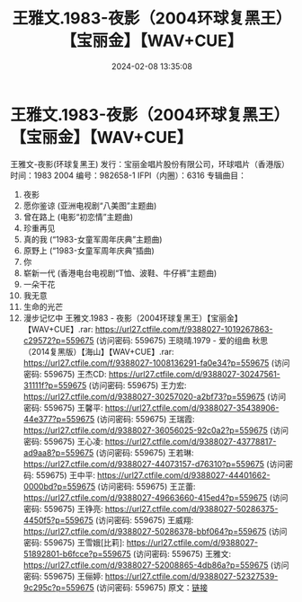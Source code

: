 ﻿---
title: 王雅文.1983-夜影（2004环球复黑王）【宝丽金】【WAV+CUE】
date: 2024-02-08 13:35:08
categories: WAV车载音乐、镜像
tags: 华语中文
---
# 王雅文.1983-夜影（2004环球复黑王）【宝丽金】【WAV+CUE】

王雅文-夜影(环球复黑王)
发行：宝丽金唱片股份有限公司，环球唱片（香港版）
时间：1983 2004
编号：982658-1
IFPI（内圈）：6316
专辑曲目：
01. 夜影
02. 愿你鉴谅 (亚洲电视剧“八美图”主题曲)
03. 曾在路上 (电影“初恋情”主题曲)
04. 珍重再见
05. 真的我 (“1983-女童军周年庆典”主题曲)
06. 原野上 (“1983-女童军周年庆典”插曲)
07. 你
08. 崭新一代 (香港电台电视剧“T恤、波鞋、牛仔裤”主题曲)
09. 一朵干花
10. 我无意
11. 生命的光芒
12. 漫步记忆中
王雅文.1983 - 夜影（2004环球复黑王）【宝丽金】【WAV+CUE】.rar: https://url27.ctfile.com/f/9388027-1019267863-c29572?p=559675
(访问密码: 559675)
王晓晴.1979 - 爱的组曲 秋思（2014复黑版）【海山】【WAV+CUE】.rar: https://url27.ctfile.com/f/9388027-1008136291-fa0e34?p=559675
(访问密码: 559675)
王杰CD: https://url27.ctfile.com/d/9388027-30247561-31111f?p=559675
(访问密码: 559675)
王力宏: https://url27.ctfile.com/d/9388027-30257020-a2bf73?p=559675
(访问密码: 559675)
王馨平: https://url27.ctfile.com/d/9388027-35438906-44e377?p=559675
(访问密码: 559675)
王瑞霞: https://url27.ctfile.com/d/9388027-36056025-92c0a2?p=559675
(访问密码: 559675)
王心凌: https://url27.ctfile.com/d/9388027-43778817-ad9aa8?p=559675
(访问密码: 559675)
王若琳: https://url27.ctfile.com/d/9388027-44073157-d76310?p=559675
(访问密码: 559675)
王中平: https://url27.ctfile.com/d/9388027-44401662-0000bd?p=559675
(访问密码: 559675)
王芷蕾: https://url27.ctfile.com/d/9388027-49663660-415ed4?p=559675
(访问密码: 559675)
王铮亮: https://url27.ctfile.com/d/9388027-50286375-4450f5?p=559675
(访问密码: 559675)
王威翔: https://url27.ctfile.com/d/9388027-50286378-bbf064?p=559675
(访问密码: 559675)
王雪娥[比莉]: https://url27.ctfile.com/d/9388027-51892801-b6fcce?p=559675
(访问密码: 559675)
王雅文: https://url27.ctfile.com/d/9388027-52008865-4db86a?p=559675
(访问密码: 559675)
王俪婷: https://url27.ctfile.com/d/9388027-52327539-9c295c?p=559675
(访问密码: 559675)
原文：[链接](https://blog.sina.com.cn/s/blog_1647c7e76010314fa.html)